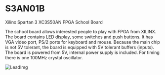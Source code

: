# S3AN01B 

Xilinx Spartan 3 XC3S50AN FPGA School Board

The school board allows interested people to play with FPGA from XILINX. The board contains LED display, some switches and push buttons. It has VGA video port, PS/2 ports for keyboard and mouse. Because the main chip is not 5V tolerant, the board is equipped with 5V tolerant buffers (inputs). The board is powered from 5V, internal power supply is included. For timing there is one 100MHz crystal oscillator.

![LeadImg](S3AN01B_Top_Small.jpg) 
